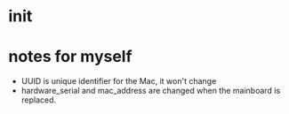 # init



# notes for myself

- UUID is unique identifier for the Mac, it won't change
- hardware_serial and mac_address are changed when the mainboard is replaced.
